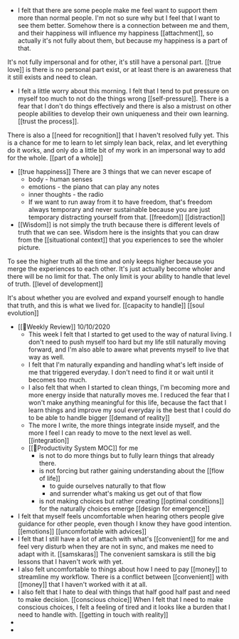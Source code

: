 - I felt that there are some people make me feel want to support them more than normal people. I'm not so sure why but I feel that I want to see them better. Somehow there is a connection between me and them, and their happiness will influence my happiness [[attachment]], so actually it's not fully about them, but because my happiness is a part of that. 

It's not fully impersonal and for other, it's still have a personal part. [[true love]] is there is no personal part exist, or at least there is an awareness that it still exists and need to clean.
- I felt a little worry about this morning. I felt that I tend to put pressure on myself too much to not do the things wrong [[self-pressure]]. There is a fear that I don't do things effectively and there is also a mistrust on other people abilities to develop their own uniqueness and their own learning. [[trust the process]]. 

There is also a [[need for recognition]] that I haven't resolved fully yet. This is a chance for me to learn to let simply lean back, relax, and let everything do it works, and only do a little bit of my work in an impersonal way to add for the whole. [[part of a whole]]
- [[true happiness]] There are 3 things that we can never escape of
    - body - human senses
    - emotions - the piano that can play any notes
    - inner thoughts - the radio 
    - If we want to run away from it to have freedom, that's freedom always temporary and never sustainable because you are just temporary distracting yourself from that. [[freedom]] [[distraction]]
- [[Wisdom]] is not simply the truth because there is different levels of truth that we can see. Wisdom here is the insights that you can draw from the [[situational context]] that you experiences to see the wholer picture. 

To see the higher truth all the time and only keeps higher because you merge the experiences to each other. It's just actually become wholer and there will be no limit for that. The only limit is your ability to handle that level of truth. [[level of development]] 

It's about whether you are evolved and expand yourself enough to handle that truth, and this is what we lived for. [[capacity to handle]] [[soul evolution]]
- [[📝Weekly Review]] 10/10/2020
    - This week I felt that I started to get used to the way of natural living. I don't need to push myself too hard but my life still naturally moving forward, and I'm also able to aware what prevents myself to live that way as well. 
    - I felt that I'm naturally expanding and handling what's left inside of me that triggered everyday. I don't need to find it or wait until it becomes too much. 
    - I also felt that when I started to clean things, I'm becoming more and more energy inside that naturally moves me. I reduced the fear that I won't make anything meaningful for this life, because the fact that I learn things and improve my soul everyday is the best that I could do to be able to handle bigger [[demand of reality]]
    - The more I write, the more things integrate inside myself, and the more I feel I can ready to move to the next level as well. [[integration]]
    - [[🧭Productivity System MOC]] for me 
        - is not to do more things but to fully learn things that already there. 
        - is not forcing but rather gaining understanding about the [[flow of life]] 
            - to guide ourselves naturally to that flow
            - and surrender what's making us get out of that flow
        - is not making choices but rather creating [[optimal conditions]] for the naturally choices emerge [[design for emergence]]
- I felt that myself feels uncomfortable when hearing others people give guidance for other people, even though I know they have good intention. [[emotions]] [[uncomfortable with advices]]
- I felt that I still have a lot of attach with what's [[convenient]] for me and feel very disturb when they are not in sync, and makes me need to adapt with it. [[samskaras]] The convenient samskara is still the big lessons that I haven't work with yet.
- I also felt uncomfortable to things about how I need to pay [[money]] to streamline my workflow. There is a conflict between [[convenient]] with [[money]] that I haven't worked with it at all.
- I also felt that I hate to deal with things that half good half past and need to make decision. [[conscious choice]] When I felt that I need to make conscious choices, I felt a feeling of tired and it looks like a burden that I need to handle with. [[getting in touch with reality]]
- 
- 
